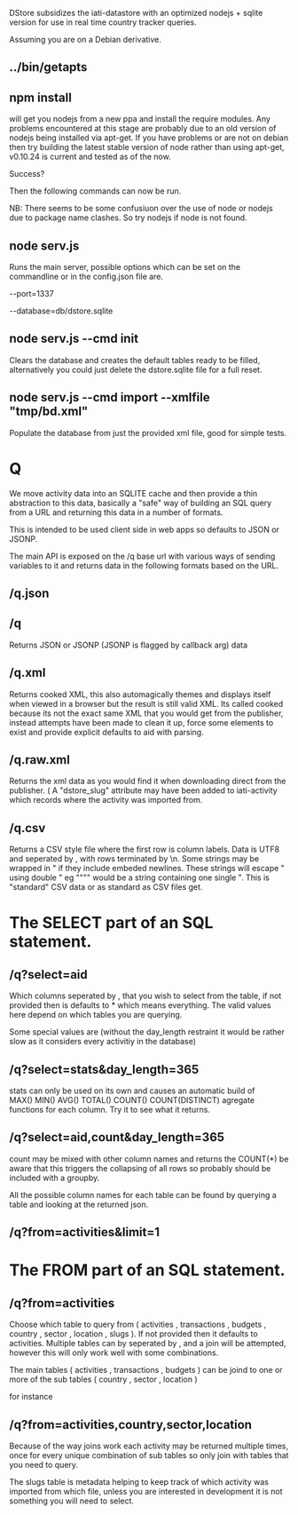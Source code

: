 DStore subsidizes the iati-datastore with an optimized nodejs + 
sqlite version for use in real time country tracker queries.

Assuming you are on a Debian derivative.

../bin/getapts
--------------

npm install
-----------

will get you nodejs from a new ppa and install the require modules. 
Any problems encountered at this stage are probably due to an old 
version of nodejs being installed via apt-get. If you have problems 
or are not on debian then try building the latest stable version of 
node rather than using apt-get, v0.10.24 is current and tested as of 
the now.

Success?

Then the following commands can now be run.

NB: There seems to be some confusiuon over the use of node or nodejs 
due to package name clashes. So try nodejs if node is not found.


node serv.js
------------

Runs the main server, possible options which can be set on the 
commandline or in the config.json file are.

--port=1337

--database=db/dstore.sqlite


node serv.js --cmd init
-----------------------

Clears the database and creates the default tables ready to be 
filled, alternatively you could just delete the dstore.sqlite file 
for a full reset.


node serv.js --cmd import --xmlfile "tmp/bd.xml"
------------------------------------------------

Populate the database from just the provided xml file, good for 
simple tests.

Q
=

We move activity data into an SQLITE cache and then provide a thin 
abstraction to this data, basically a "safe" way of building an SQL 
query from a URL and returning this data in a number of formats.

This is intended to be used client side in web apps so defaults to 
JSON or JSONP.

The main API is exposed on the /q base url with various ways of 
sending variables to it and returns data in the following formats 
based on the URL.

/q.json
-------
/q
--

Returns JSON or JSONP (JSONP is flagged by callback arg) data

/q.xml
------

Returns cooked XML, this also automagically themes and displays 
itself when viewed in a browser but the result is still valid XML. 
Its called cooked because its not the exact same XML that you would 
get from the publisher, instead attempts have been made to clean it 
up, force some elements to exist and provide explicit defaults to aid 
with parsing.

/q.raw.xml
----------

Returns the xml data as you would find it when downloading direct 
from the publisher. ( A "dstore_slug" attribute may have been added 
to iati-activity which records where the activity was imported from.

/q.csv
------

Returns a CSV style file where the first row is column labels. Data 
is UTF8 and seperated by , with rows terminated by \n. Some strings 
may be wrapped in " if they include embeded newlines. These strings 
will escape " using double " eg """" would be a string containing 
one single ". This is "standard" CSV data or as standard as CSV files 
get.


The SELECT part of an SQL statement.
====================================

/q?select=aid
-------------

Which columns seperated by , that you wish to select from the table, 
if not provided then is defaults to * which means everything. The 
valid values here depend on which tables you are querying.

Some special values are (without the day_length restraint it would 
be rather slow as it considers every activitiy in the database)

/q?select=stats&day_length=365
------------------------------

stats can only be used on its own and causes an automatic build of  
MAX() MIN() AVG() TOTAL() COUNT() COUNT(DISTINCT) agregate functions 
for each column. Try it to see what it returns.

/q?select=aid,count&day_length=365
----------------------------------

count may be mixed with other column names and returns the COUNT(*) 
be aware that this triggers the collapsing of all rows so probably 
should be included with a groupby.

All the possible column names for each table can be found by 
querying a table and looking at the returned json.

/q?from=activities&limit=1
--------------------------

The FROM part of an SQL statement.
==================================

/q?from=activities
------------------

Choose which table to query from ( activities , transactions , 
budgets , country , sector , location , slugs ). If not provided 
then it defaults to activities. Multiple tables can by seperated by 
, and a join will be attempted, however this will only work well 
with some combinations.

The main tables ( activities , transactions , budgets )  can be 
joind to one or more of the sub tables ( country , sector , location 
)

for instance

/q?from=activities,country,sector,location
------------------------------------------

Because of the way joins work each activity may be returned multiple 
times, once for every unique combination of sub tables so only join 
with tables that you need to query.

The slugs table is metadata helping to keep track of which activity 
was imported from which file, unless you are interested in 
development it is not something you will need to select.


